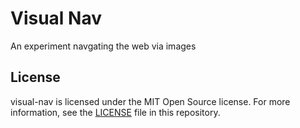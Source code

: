 # Visual Nav

An experiment navgating the web via images

## License

visual-nav is licensed under the MIT Open Source license.
For more information, see the [LICENSE](LICENSE) file in this repository.


